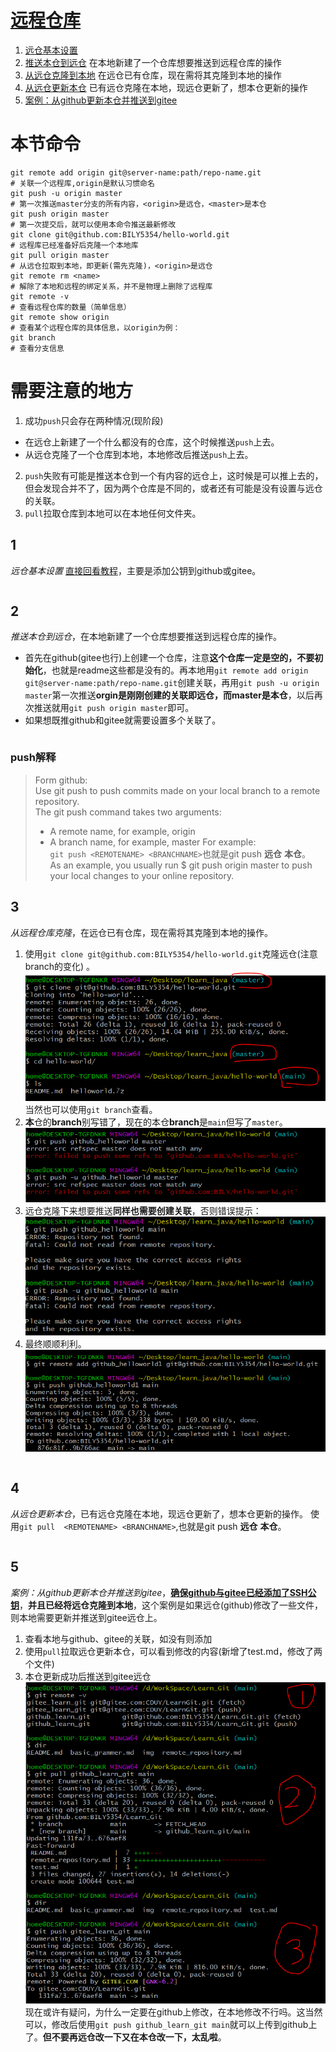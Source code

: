 # [远程仓库](./remote_repository.md)
1. [远仓基本设置](#1)
2. [推送本仓到远仓](#2) 在本地新建了一个仓库想要推送到远程仓库的操作
3. [从远仓克隆到本地](#3) 在远仓已有仓库，现在需将其克隆到本地的操作
4. [从远仓更新本仓](#4) 已有远仓克隆在本地，现远仓更新了，想本仓更新的操作   
5. [案例：从github更新本仓并推送到gitee](#5)  
# 本节命令
```
git remote add origin git@server-name:path/repo-name.git              # 关联一个远程库,origin是默认习惯命名
git push -u origin master                                             # 第一次推送master分支的所有内容，<origin>是远仓，<master>是本仓
git push origin master                                                # 第一次提交后，就可以使用本命令推送最新修改
git clone git@github.com:BILY5354/hello-world.git                     # 远程库已经准备好后克隆一个本地库
git pull origin master                                                # 从远仓拉取到本地，即更新(需先克隆)，<origin>是远仓
git remote rm <name>                                                  # 解除了本地和远程的绑定关系，并不是物理上删除了远程库
git remote -v                                                         # 查看远程仓库的数量（简单信息）
git remote show origin                                                # 查看某个远程仓库的具体信息，以origin为例：
git branch                                                            # 查看分支信息
```  
# 需要注意的地方  
1. 成功```push```只会存在两种情况(现阶段)
  - 在远仓上新建了一个什么都没有的仓库，这个时候推送```push```上去。
  - 从远仓克隆了一个仓库到本地，本地修改后推送```push```上去。  
2. ```push```失败有可能是推送本仓到一个有内容的远仓上，这时候是可以推上去的，但会发现合并不了，因为两个仓库是不同的，或者还有可能是没有设置与远仓的关联。
3. ```pull```拉取仓库到本地可以在本地任何文件夹。  
## 1
_远仓基本设置_
[直接回看教程](https://www.liaoxuefeng.com/wiki/896043488029600/896954117292416#0)，主要是添加公钥到github或gitee。
```cpp
```  
## 2
_推送本仓到远仓_，在本地新建了一个仓库想要推送到远程仓库的操作。  
- 首先在github(gitee也行)上创建一个仓库，注意**这个仓库一定是空的，不要初始化**，也就是readme这些都是没有的。再本地用```git remote add origin git@server-name:path/repo-name.git```创建关联，再用```git push -u origin master```第一次推送**orgin是刚刚创建的关联即远仓，而master是本仓**，以后再次推送就用```git push origin master```即可。
- 如果想既推github和gitee就需要设置多个关联了。
```cpp
```
### push解释
> Form github:  
> Use git push to push commits made on your local branch to a remote repository.  
> The git push command takes two arguments:  
> - A remote name, for example, origin
> - A branch name, for example, master
> For example:    
> ```git push <REMOTENAME> <BRANCHNAME>```也就是git push **远仓** **本仓**。   
> As an example, you usually run $ git push origin master to push your local changes to your online repository.

  
## 3  
_从远程仓库克隆_，在远仓已有仓库，现在需将其克隆到本地的操作。  
1. 使用```git clone git@github.com:BILY5354/hello-world.git```克隆远仓(注意branch的变化) 。 
![](img/clone_repo1.PNG "克隆远仓")  
当然也可以使用```git branch```查看。
2. **本**仓的**branch**别写错了，现在的本仓**branch**是```main```但写了```master```。
![](img/clone_repo2.PNG "写错远仓分支") 
3. 远仓克隆下来想要推送**同样也需要创建关联**，否则错误提示：
![](img/clone_repo3.PNG "没有创建关联") 
4. 最终顺顺利利。  
![](img/clone_repo4.PNG "") 
```cpp
```  
## 4
_从远仓更新本仓_，已有远仓克隆在本地，现远仓更新了，想本仓更新的操作。  使用```git pull  <REMOTENAME> <BRANCHNAME>```,也就是git push **远仓** **本仓**。
```cpp
```  
## 5  
_案例：从github更新本仓并推送到gitee_，**[确保github与gitee已经添加了SSH公钥](#1)**，**并且已经将远仓克隆到本地**，这个案例是如果远仓(github)修改了一些文件，则本地需要更新并推送到gitee远仓上。  
1. 查看本地与github、gitee的关联，如没有则添加
2. 使用```pull```拉取远仓更新本仓，可以看到修改的内容(新增了test.md，修改了两个文件)
3. 本仓更新成功后推送到gitee远仓
![](img/pull_push.PNG "案例过程")  
现在或许有疑问，为什么一定要在github上修改，在本地修改不行吗。这当然可以，修改后使用```git push github_learn_git main```就可以上传到github上了。**但不要再远仓改一下又在本仓改一下，太乱啦**。
```cpp
``` 

